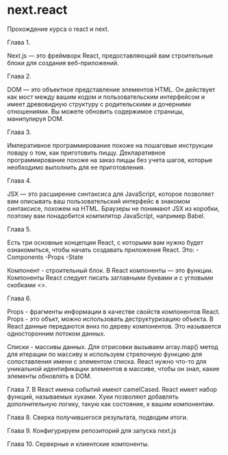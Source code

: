 # next.react
Прохождение курса о react и next.

Глава 1.

Next.js — это фреймворк React, предоставляющий вам строительные блоки для создания веб-приложений.

Глава 2.

DOM — это объектное представление элементов HTML. Он действует как мост между вашим кодом и пользовательским интерфейсом и имеет древовидную структуру с родительскими и дочерними отношениями.
Вы можете обновить содержимое страницы, манипулируя DOM.

Глава 3.

Императивное программирование похоже на пошаговые инструкции повару о том, как приготовить пиццу.
Декларативное программирование похоже на заказ пиццы без учета шагов, которые необходимо выполнить для ее приготовления.

Глава 4.

JSX — это расширение синтаксиса для JavaScript, которое позволяет вам описывать ваш пользовательский интерфейс в знакомом синтаксисе, похожем на HTML.
Браузеры не понимают JSX из коробки, поэтому вам понадобится компилятор JavaScript, например Babel.

Глава 5.

Есть три основные концепции React, с которыми вам нужно будет ознакомиться, чтобы начать создавать приложения React. Это:
-Components
-Props
-State

Компонент - строительный блок. В React компоненты — это функции. Компоненты React следует писать заглавными буквами и с угловыми скобками <>.

Глава 6.

Props - фрагменты информации в качестве свойств компонентов React. Props - это объкт, можно использовать деструктуризацию объекта.
В React данные передаются вниз по дереву компонентов. Это называется односторонним потоком данных.

Списки - массивы данных. Для отрисовки вызываем array.map() метод для итерации по массиву и используем стрелочную функцию для сопоставления имени с элементом списка. React нужно что-то для уникальной идентификации элементов в массиве, чтобы он знал, какие элементы обновлять в DOM.

Глава 7.
В React имена событий имеют camelCased. React имеет набор функций, называемых хуками. Хуки позволяют добавлять дополнительную логику, такую ​​как состояние, к вашим компонентам.

Глава 8. 
Сверка получившегося результата, подводим итоги.

Глава 9.
Конфигурируем репозиторий для запуска next.js

Глава 10.
Серверные и клиентские компоненты.